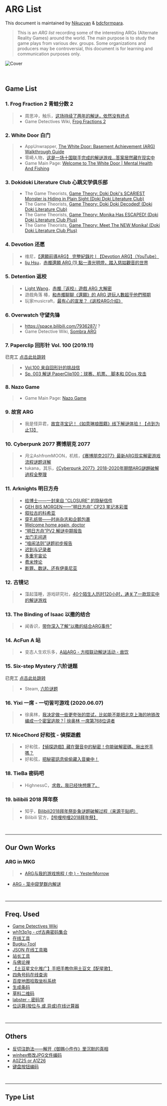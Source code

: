 # ARG List

This document is maintained by [Nikucyan](https://github.com/Nikucyan) & [bdcformpara](https://github.com/bdcformpara).

> This is an *ARG list* recording some of the interesting ARGs (Alternate Reality Games) around the world. The main purpose is to study the game plays from various dev. groups.
> Some organizations and producers may be controversial, this document is for learning and communication purposes only.


![Cover](https://cdn.jsdelivr.net/gh/Nikucyan/ARG/Images/ARG_new.png)

</br>


## Game List

### 1. Frog Fraction 2  青蛙分数 2

> - 周思冲，触乐，[这场持续了两年的解谜，依然没有终点](https://zhuanlan.zhihu.com/p/24015499)
> - Game Detectives Wiki, [Frog Fractions 2](https://wiki.gamedetectives.net/index.php?title=Frog_Fractions_2)



### 2. White Door  白门

> - AppUnwrapper, [The White Door: Basement Achievement (ARG) Walkthrough Guide ](https://www.appunwrapper.com/2020/01/20/the-white-door-basement-walkthrough-guide/)
> - 零崎人物，[这是一场十国联手完成的解谜游戏...答案居然藏在现实中](https://www.bilibili.com/video/BV1VK4y137DN)
> - Game Main Page: [Welcome to The White Door | Mental Health And Fishing](http://mentalhealthandfishing.com/)



### 3. Dokidoki Literature Club  心跳文学俱乐部

> - The Game Theorists, [Game Theory: Doki Doki's SCARIEST Monster is Hiding in Plain Sight (Doki Doki Literature Club)](https://www.youtube.com/watch?v=i28Dd8jXZxs)
> - The Game Theorists, [Game Theory: Doki Doki Decoded! (Doki Doki Literature Club)](https://www.youtube.com/watch?v=w9AWvi82uDw)
> - The Game Theorists, [Game Theory: Monika Has ESCAPED! (Doki Doki Literature Club Plus)](https://www.youtube.com/watch?v=iFonEHwC65Q)
> - The Game Theorists, [Game Theory: Meet The NEW Monika! (Doki Doki Literature Club Plus)](https://www.youtube.com/watch?v=MXM0TGZi2IY)



### 4. Devotion  还愿

> - 维尼，[【還願前導ARG】 完整紀錄片 l 【Devotion ARG】（YouTube）](https://www.youtube.com/watch?v=hlhwVJibQlE)
> - [Iju Hsu](https://ijuhsu.com/author/ijuforevergmail-com/)，[赤燭還願 ARG (1) 點一盞光明燈，踏入慈姑觀音的世界](https://ijuhsu.com/devotionarg01/) 



### 5. Detention 返校

> -  [Light Wang](https://lightonelove.wordpress.com/author/lightonelove/)，[赤燭『返校』遊戲 ARG 大解密](https://lightonelove.wordpress.com/2017/01/09/%E6%96%B9%E6%96%B9%E3%84%89%E7%AA%A9%EF%BC%8C%E8%B5%A4%E7%87%AD%E3%80%8E%E8%BF%94%E6%A0%A1%E3%80%8F%E9%81%8A%E6%88%B2arg%E5%A4%A7%E8%A7%A3%E5%AF%86/)
> - 遊戲角落 椿，[和赤燭聊聊《還願》的 ARG 遊玩人數超乎他們預期](https://game.udn.com/game/story/10453/3618814)
> - 玩家musicraft，[最有心的宣发？《返校ARG介绍》](https://www.youtube.com/watch?v=l3XQiaFDPxE)



### 6. Overwatch  守望先锋

> - https://space.bilibili.com/7936287/  ?
> - Game Detective Wiki, [Sombra ARG](https://wiki.gamedetectives.net/index.php?title=Sombra_ARG)



### 7. Paperclip  回形针 Vol. 100 (2019.11)

已完工 [点击此处跳转](https://github.com/Nikucyan/ARG/blob/main/Game_List/ARG-Paperclip.md)

> - [Vol.100 来自回形针的挑战信](https://www.youtube.com/watch?v=flEeT6jW1H4)
> - [Sp. 003 解谜 PaperClip100：球赛、机票、 脚本和 DDos 攻击](https://www.youtube.com/watch?v=8t5Q9gdbwNA) 



### 8. Nazo Game

> - Game Main Page: [Nazo Game](https://nazo.one-story.cn/)



### 9. 故宫 ARG

> - 我是怪异君，[故宫寻宝记！《如意琳琅图籍》线下解谜体验！【点到为止13】](https://www.bilibili.com/video/BV1hb411s7Kb)



### 10. Cyberpunk 2077  赛博朋克 2077

> - 月尘AshfromMOON，机核，[《赛博朋克2077》最新ARG现实解密游戏流程谜题详解](https://www.gcores.com/videos/122804)
> - tukana，其乐，[《Cyberpunk 2077》2018-2020年期間ARG謎題破解過程全整理](https://keylol.com/t639041-1-1)



### 11. Arknights  明日方舟

> - [给博士——一封来自 ″CLOSURE″ 的隐秘信件](https://weibo.com/ttarticle/p/show?id=2309404301562762634017)
> - [GEH BIS MORGEN——″明日方舟″ CP23 笔记本彩蛋](https://weibo.com/ttarticle/p/show?id=2309404318300371835819)
> - [叙拉古的科希亚](https://weibo.com/ttarticle/p/show?id=2309404323328948061119)
> - [穿孔纸带——时尚杂志和企鹅包裹](https://weibo.com/ttarticle/p/show?id=2309404357177790832975)
> - [Welcome home again, doctor](https://weibo.com/ttarticle/p/show?id=2309404371948716096752)
> - [“明日方舟”PV2 解谜中期报告](https://weibo.com/ttarticle/p/show?id=2309404372315071762554)
> - [龙门无间道](https://weibo.com/ttarticle/p/show?id=2309404392217778192615)
> - [“喧闹法则”谜题初步报告](https://weibo.com/ttarticle/p/show?id=2309404440407885873380)
> - [迟到与记录者](https://weibo.com/ttarticle/p/show?id=2309404453474308850029)
> - [多重宇宙论](https://weibo.com/ttarticle/p/show?id=2309404468770520301779)
> - [费米悖论](https://weibo.com/ttarticle/p/show?id=2309404488324596236367)
> - [断罪、数谜、还有伊奥尼亚](https://weibo.com/ttarticle/p/show?id=2309404489198286536876)



### 12. 古镜记

> - 藻起藻睡，游戏研究社，[40个陌生人历时120小时，通关了一款现实中的解谜游戏](https://mp.weixin.qq.com/s/3cN1glExKSs0yVgOMxhFSQ)       



### 13. The Binding of Isaac  以撒的结合

> - 闻香识，[带你深入了解“以撒的结合ARG事件”](https://www.bilibili.com/video/BV1Ys411d7zG)



### 14. AcFun  A 站

> - 变态人生欢乐多，[A站ARG - 方枝联动解谜活动 - 凿饮](https://www.acfun.cn/a/ac21015884?)



### 15. Six-step Mystery  六阶谜题

已完工 [点击此处跳转](https://github.com/Nikucyan/ARG/blob/main/Game_List/ARG-Six-step_Mistery.md)

> - Steam, [六阶谜题](https://store.steampowered.com/app/1164000/_sixstep_mystery/)




### 16. Yixi  一席 - 一切皆可游戏 (2020.06.07)

> - 徐奥林，[我决定做一些更夸张的尝试，比如能不能把北京上海的地铁改编成一个密室逃脱？| 徐奥林 一席第768位讲者](https://mp.weixin.qq.com/s/A7r_wkijVcJp5uKW1dMd7A)



### 17. NiceChord  好和弦 - 偵探遊戲

> - 好和弦，[【偵探遊戲】藏在聲音中的秘密！你能破解密碼、揪出兇手嗎？](https://www.youtube.com/watch?v=wwyi3jh-eFs)
> - 好和弦，[把秘密訊息偷偷藏入音樂中！](https://www.youtube.com/watch?v=a5hAVTXjjEc)



### 18. TieBa  密码吧

> - HighnessC，[求救，我已经快想爆了。](https://tieba.baidu.com/f?kz=529691897&red_tag=0476462504)



### 19. bilibili  2018 拜年祭

> - 知乎，[Bilibili2018拜年祭卦象谜题破解过程（来源于贴吧）](https://zhuanlan.zhihu.com/p/33839675)
> - Bilibili 官方，[【哔哩哔哩2018拜年祭】](https://www.bilibili.com/video/BV1eW411Y7Gz)

</br>

---

## Our Own Works

### ARG in MKG

> - [ARG与我的游戏旅程 ( 中 ) - YesterMorrow](https://mp.weixin.qq.com/s/d4PPhiBVGXUSqctij_c77g)

- [ARG - 笼中窥梦群内解谜](https://github.com/Nikucyan/ARG/blob/main/Game_List/ARG-Moncage_qq_group_puzzle.md)

</br>

---

## Freq. Used

- [Game Detectives Wiki](https://wiki.gamedetectives.net/)
- [wh1t3p1g - ctf古典密码集合](https://gist.github.com/wh1t3p1g/ffd15270914492491e18ff9f070eab2b)
- [在线工具](https://tool.lu/)
- [Bugku-Tool](https://tool.bugku.com/)
- [JSON 在线工具箱](https://www.sojson.com/encrypt/)
- [站长工具](https://ntool.chinaz.com/tools/nav)
- [与佛论禅](https://www.keyfc.net/bbs/tools/tudoucode.aspx)
- [【土豆星文化推广】手把手教你用土豆文【配星歌】](https://www.keyfc.net/bbs/showtopic-25834.aspx)
- [四角号码在线查询](https://msijiao.911cha.com/)
- [百度地图拾取坐标系统](http://api.map.baidu.com/lbsapi/getpoint/index.html)
- [生成条码](https://barcode.tec-it.com/zh/Code128?data=ABC-abc-1234)
- [草料二维码](https://cli.im/)
- [labster - 密码学](https://www.cnblogs.com/labster/tag/%E5%AF%86%E7%A0%81%E5%AD%A6/)
- [位运算(按位与,或,异或)在线计算器](https://www.23bei.com/tool-531.html)



</br>

---

## Others

- [反切注韵法——解开《御赐小仵作》里沉默的真相](https://www.bilibili.com/read/cv11444126)
- [winhex修改JPG文件编码](https://www.geek-share.com/detail/2703695569.html)
- [A0Z25 or A1Z26](https://github.com/nabilridhwan/A00Z25)
- [键盘按钮编码](https://www.cambiaresearch.com/articles/15/javascript-char-codes-key-codes)


</br>

---

## Type List

 
